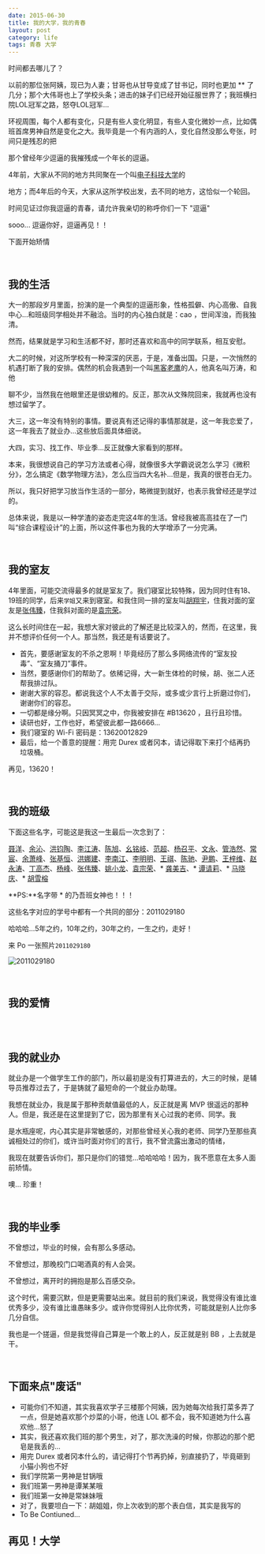 ```yaml
---
date: 2015-06-30
title: 我的大学，我的青春
layout: post
category: life
tags: 青春 大学
---
```




时间都去哪儿了？

以前的那位张阿姨，现已为人妻；甘哥也从甘导变成了甘书记，同时也更加 ** 了几分；那个大伟哥也上了学校头条；进击的妹子们已经开始征服世界了；我班横扫院LOL冠军之路，怒夺LOL冠军...

环视周围，每个人都有变化，只是有些人变化明显，有些人变化微妙一点，比如偶班首席男神自然是变化之大。我毕竟是一个有内涵的人，变化自然没那么夸张，时间只是残忍的把

那个曾经年少逗逼的我摧残成一个年长的逗逼。

4年前，大家从不同的地方共同聚在一个叫[电子科技大学](http://www.uestc.edu.cn)的

地方；而4年后的今天，大家从这所学校出发，去不同的地方，这恰似一个轮回。

时间见证过你我逗逼的青春，请允许我亲切的称呼你们一下 "逗逼"

sooo... 逗逼你好，逗逼再见！！

下面开始矫情

<br/>

## 我的生活



大一的那段岁月里面，扮演的是一个典型的逗逼形象，性格孤僻、内心高傲、自我中心...和班级同学相处并不融洽。当时的内心独白就是：cao ，世间浑浊，而我独清。

然而，结果就是学习和生活都不好，那时还喜欢和高中的同学联系，相互安慰。

大二的时候，对这所学校有一种深深的厌恶，于是，准备出国。只是，一次悄然的机遇打断了我的安排。偶然的机会我遇到一个叫[黑客老鹰]()的人，他真名叫万涛，和他

聊不少，当然我在他眼里还是很幼稚的。反正，那次从文殊院回来，我就再也没有想过留学了。

大三，这一年没有特别的事情。要说真有还记得的事情那就是，这一年我恋爱了，这一年我去了就业办...这些放后面具体细说。

大四，实习、找工作、毕业季...反正就像大家看到的那样。

本来，我很想说自己的学习方法或者心得，就像很多大学霸说说怎么学习《微积分》，怎么搞定《数学物理方法》，怎么应当四大名补...但是，我真的很苍白无力。

所以，我只好把学习放当作生活的一部分，略微提到就好，也表示我曾经还是学过的。

总体来说，我是以一种学渣的姿态走完这4年的生活。曾经我被高高挂在了一门叫“综合课程设计”的上面，所以这件事也为我的大学增添了一分完满。



<br/>



## 我的室友

4年里面，可能交流得最多的就是室友了。我们寝室比较特殊，因为同时住有18、19班的同学，后来`学姐`又来到寝室。和我住同一排的室友叫[胡翔宇]()，住我对面的室友是[张伟臻]()，住我斜对面的是[袁宗荣]()。

这么长时间住在一起，我想大家对彼此的了解还是比较深入的，然而，在这里，我并不想评价任何一个人。那当然，我还是有话要说了。

- 首先，要感谢室友的不杀之恩啊！毕竟经历了那么多网络流传的“室友投毒”、“室友捅刀”事件。
- 当然，要感谢你们的帮助了。依稀记得，大一新生体检的时候，胡、张二人还帮我排过队。
- 谢谢大家的容忍。都说我这个人不太善于交际，或多或少言行上折磨过你们，谢谢你们的容忍。
- 一切都是缘分啊。只因冥冥之中，你我被安排在 #B13620 ，且行且珍惜。
- 读研也好，工作也好，希望彼此都一路6666... 
- 我们寝室的 Wi-Fi 密码是：13620012829
- 最后，给一个善意的提醒：用完 Durex 或者冈本，请记得取下来打个结再扔垃圾桶。

再见，13620！



<br/>



## 我的班级

下面这些名字，可能这是我这一生最后一次念到了：

[聂洋]()、[余沁]()、[洪钧陶]()、[李江涛]()、[陈旭]()、[幺铭岐]()、[范超]()、[杨召平]()、[文永]()、[管浩然]()、[常宸]()、[余萧峰]()、[张基恒]()、[洪娜建]()、[李南江]()、[李明明]()、[王祺]()、[陈驰]()、[尹鹏]()、[王梓维]()、[赵永涛]()、[丁高杰]()、[杨峰]()、[张伟臻]()、[姚小龙](www.cap0dom.com)、[袁宗荣]()、* [龚美吉]()、* [谭请莉]()、* [马晓庆]()、* [胡雪榕]()

**PS:**名字带 * 的乃吾班女神也！！！

这些名字对应的学号中都有一个共同的部分：2011029180 

哈哈哈...5年之约，10年之约，30年之约，一生之约，走好！

来 Po 一张照片`2011029180`

![2011029180](http://7xj6ej.com1.z0.glb.clouddn.com/blog2011029180.png)



<br/>



## 我的爱情



<br/>



<br/>





## 我的就业办

就业办是一个做学生工作的部门，所以最初是没有打算进去的，大三的时候，是辅导员推荐过去了，于是铸就了最短命的一个就业办助理。

我想在就业办，我是属于那种贡献值最低的人，反正就是离 MVP 很遥远的那种人。但是，我还是在这里提到了它，因为那里有关心过我的老师、同学。我

是水瓶座呢，内心其实是非常敏感的，对那些曾经关心我的老师、同学乃至那些真诚相处过的你们，或许当时面对你们的言行，我不曾流露出激动的情绪，

我现在就要告诉你们，那只是你们的错觉...哈哈哈哈！因为，我不愿意在太多人面前矫情。

噢... 珍重！



<br/>



## 我的毕业季

不曾想过，毕业的时候，会有那么多感动。

不曾想过，那晚校门口喝酒真的有人会哭。

不曾想过，离开时的拥抱是那么百感交杂。

这个时代，需要沉默，但是更需要站出来。就目前的我们来说，我觉得没有谁比谁优秀多少，没有谁比谁愚昧多少。或许你觉得别人比你优秀，可能就是别人比你多几分自信。

我也是一个搓逼，但是我觉得自己算是一个敢上的人，反正就是别 BB ，上去就是干。



<br/>



## 下面来点"废话"

- 可能你们不知道，其实我喜欢学子三楼那个阿姨，因为她每次给我打菜多弄了一点，但是她喜欢那个炒菜的小哥，他连 LOL 都不会，我不知道她为什么喜欢他...怒了
- 其实，我还喜欢我们班的那个男生，对了，那次洗澡的时候，你那边的那个肥皂是我丢的...
- 用完 Durex 或者冈本什么的，请记得打个节再扔掉，别直接扔了，毕竟砸到小猫小狗也不好
- 我们学院第一男神是甘锅哦
- 我们班第一男神是谭某某哦
- 我们班第一女神是常妹妹哦
- 对了，我要坦白一下：胡姐姐，你上次收到的那个表白信，其实是我写的
- To Be Contiuned...

## 再见！大学